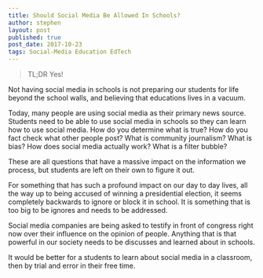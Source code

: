 ```yaml
---
title: Should Social Media Be Allowed In Schools?
author: stephen
layout: post
published: true
post_date: 2017-10-23
tags: Social-Media Education EdTech
---
```

<blockquote>TL;DR Yes!</blockquote>
Not having social media in schools is not preparing our students for life beyond the school walls, and believing that educations lives in a vacuum.

Today, many people are using social media as their primary news source. Students need to be able to use social media in schools so they can learn how to use social media. How do you determine what is true? How do you fact check what other people post? What is community journalism? What is bias? How does social media actually work? What is a filter bubble?

These are all questions that have a massive impact on the information we process, but students are left on their own to figure it out.

For something that has such a profound impact on our day to day lives, all the way up to being accused of winning a presidential election, it seems completely backwards to ignore or block it in school. It is something that is too big to be ignores and needs to be addressed.

Social media companies are being asked to testify in front of congress right now over their influence on the opinion of people. Anything that is that powerful in our society needs to be discusses and learned about in schools.

It would be better for a students to learn about social media in a classroom, then by trial and error in their free time.
